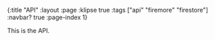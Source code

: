 {:title "API"
 :layout :page
 :klipse true
 :tags  ["api" "firemore" "firestore"]
 :navbar? true
 :page-index 1}
 
 This is the API.
